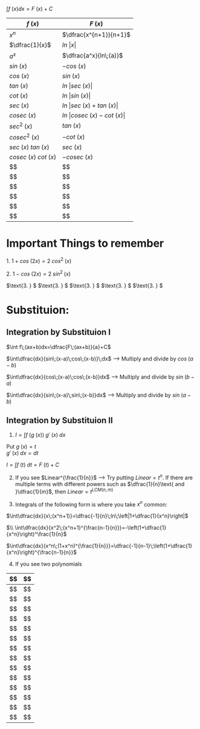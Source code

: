 $\int f\;(x)dx=F\;(x)+C$

| $f\;(x)$               | $F\;(x)$                               |
|------------------------|----------------------------------------|
| $x^n$                  | $\dfrac{x^{n+1}}{n+1}$                 |
| $\dfrac{1}{x}$         | $ln\;\lvert x \rvert$                  |
| $a^x$                  | $\dfrac{a^x}{ln\;(a)}$                 |
| $sin\;(x)$             | $-cos\;(x)$                            |
| $cos\;(x)$             | $sin\;(x)$                             |
| $tan\;(x)$             | $ln\;\lvert sec\;(x) \rvert$           |
| $cot\;(x)$             | $ln\;\lvert sin\;(x) \rvert$           |
| $sec\;(x)$             | $ln\;\lvert sec\;(x)+tan\;(x)\rvert$   |
| $cosec\;(x)$           | $ln\;\lvert cosec\;(x)-cot\;(x)\rvert$ |
| $sec^2\;(x)$           | $tan\;(x)$                             |
| $cosec^2\;(x)$         | $-cot\;(x)$                            |
| $sec\;(x)\;tan\;(x)$   | $sec\;(x)$                             |
| $cosec\;(x)\;cot\;(x)$ | $-cosec\;(x)$                          |
| $$                     | $$                                     |
| $$                     | $$                                     |
| $$                     | $$                                     |
| $$                     | $$                                     |
| $$                     | $$                                     |
| $$                     | $$                                     |

# Important Things to remember

$\text{1. } 1+cos\;(2x)=2\;cos^2\;(x)$

$\text{2. } 1-cos\;(2x)=2\;sin^2\;(x)$

$\text{3. } $
$\text{3. } $
$\text{3. } $
$\text{3. } $
$\text{3. } $

# Substituion:

## Integration by Substituion I

$\int f\;(ax+b)dx=\dfrac{F\;(ax+b)}{a}+C$

$\int\dfrac{dx}{sin\;(x-a)\;cos\;(x-b)}\;dx$ --> Multiply and divide by $cos\;(a-b)$

$\int\dfrac{dx}{cos\;(x-a)\;cos\;(x-b)}dx$ --> Multiply and divide by $sin\;(b-a)$

$\int\dfrac{dx}{sin\;(x-a)\;sin\;(x-b)}dx$ --> Multiply and divide by $sin\;(a-b)$

## Integration by Substituion II

1) $I=\int f\;(g\;(x))\;g'\;(x)\;dx$

Put $g\;(x)=t$<br>
$g'\;(x)\;dx=dt$

$I=\int f\;(t)\;dt=F\;(t)+C$

2) If you see $Linear^{\frac{1}{n}}$ --> Try putting $Linear=t^n$. If there are multiple terms with different powers such as $\dfrac{1}{n}\text{ and }\dfrac{1}{m}$, then $Linear=t^{LCM(n,m)}$
   
3) Integrals of the following form is where you take $x^n$ common:

$\int\dfrac{dx}{x\;(x^n+1)}=\dfrac{-1}{n}\;ln\;\left|1+\dfrac{1}{x^n}\right|$

$\\ \int\dfrac{dx}{x^2\;(x^n+1)^{\frac{n-1}{n}}}=-\left(1+\dfrac{1}{x^n}\right)^\frac{1}{n}$

$\int\dfrac{dx}{x^n\;(1+x^n)^{\frac{1}{n}}}=\dfrac{-1}{n-1}\;\left(1+\dfrac{1}{x^n}\right)^{\frac{n-1}{n}}$

4) If you see two polynomials 

| $$ | $$ |
|----|----|
| $$ | $$ |
| $$ | $$ |
| $$ | $$ |
| $$ | $$ |
| $$ | $$ |
| $$ | $$ |
| $$ | $$ |
| $$ | $$ |
| $$ | $$ |
| $$ | $$ |
| $$ | $$ |
| $$ | $$ |
| $$ | $$ |
| $$ | $$ |